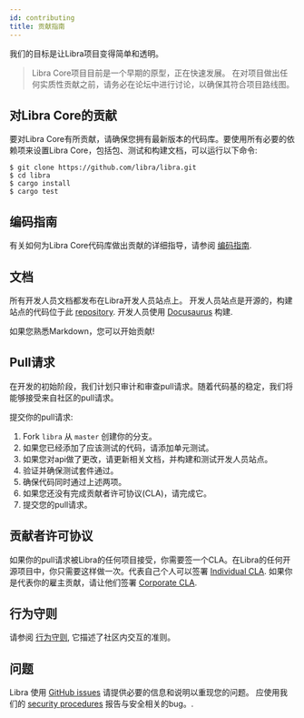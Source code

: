 ```yaml
---
id: contributing
title: 贡献指南
---
```


我们的目标是让Libra项目变得简单和透明。

<blockquote class="block_note">
Libra Core项目目前是一个早期的原型，正在快速发展。 在对项目做出任何实质性贡献之前，请务必在论坛中进行讨论，以确保其符合项目路线图。
</blockquote>

## 对Libra Core的贡献

要对Libra Core有所贡献，请确保您拥有最新版本的代码库。要使用所有必要的依赖项来设置Libra Core，包括包、测试和构建文档，可以运行以下命令:
```
$ git clone https://github.com/libra/libra.git
$ cd libra
$ cargo install
$ cargo test
```

## 编码指南

有关如何为Libra Core代码库做出贡献的详细指导，请参阅 [编码指南](编码指南.md).

## 文档

所有开发人员文档都发布在Libra开发人员站点上。 开发人员站点是开源的，构建站点的代码位于此 [repository](https://github.com/libra/website/). 开发人员使用 [Docusaurus](https://docusaurus.io/) 构建.

如果您熟悉Markdown，您可以开始贡献!

## Pull请求

在开发的初始阶段，我们计划只审计和审查pull请求。随着代码基的稳定，我们将能够接受来自社区的pull请求。

提交你的pull请求:

1. Fork `libra` 从 `master` 创建你的分支。
2. 如果您已经添加了应该测试的代码，请添加单元测试。
3. 如果您对api做了更改，请更新相关文档，并构建和测试开发人员站点。
4. 验证并确保测试套件通过。
5. 确保代码同时通过上述两项。
6. 如果您还没有完成贡献者许可协议(CLA)，请完成它。
7. 提交您的pull请求。

## 贡献者许可协议

如果你的pull请求被Libra的任何项目接受，你需要签一个CLA。在Libra的任何开源项目中，你只需要这样做一次。代表自己个人可以签署 [Individual CLA](https://github.com/libra/libra/blob/master/contributing/individual-cla.pdf). 如果你是代表你的雇主贡献，请让他们签署 [Corporate CLA](https://github.com/libra/libra/blob/master/contributing/corporate-cla.pdf).

## 行为守则
请参阅 [行为守则](../policies/行为守则.md), 它描述了社区内交互的准则。

## 问题

Libra 使用 [GitHub issues](https://github.com/libra/libra/issues) 请提供必要的信息和说明以重现您的问题。 应使用我们的 [security procedures](../policies/security.md) 报告与安全相关的bug。.
